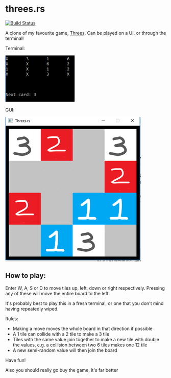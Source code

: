# threes.rs
[![Build Status](https://travis-ci.org/Crimack/threes.rs.svg?branch=master)](https://travis-ci.org/Crimack/threes.rs)

A clone of my favourite game, [Threes](http://asherv.com/threes/). Can be played on a UI, or through the terminal!

Terminal:

![Terminal Screenshot](./terminal.png)

GUI:

![UI Screenshot](./gui.png)


## How to play:

Enter W, A, S or D to move tiles up, left, down or right respectively. Pressing any of these will move the entire board to the left. 

It's probably best to play this in a fresh terminal, or one that you don't mind having repeatedly wiped.

Rules:
- Making a move moves the whole board in that direction if possible
- A 1 tile can collide with a 2 tile to make a 3 tile
- Tiles with the same value join together to make a new tile with double the values, e.g. a collision between two 6 tiles makes one 12 tile
- A new semi-random value will then join the board

Have fun!

Also you should really go buy the game, it's far better
